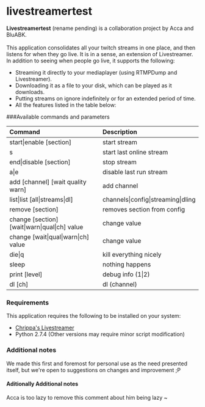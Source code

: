 livestreamertest
================

**Livestreamertest** (rename pending) is a collaboration project by Acca and BluABK.<br><br>
This application consolidates all your twitch streams in one place, and then listens for when they go live.
It is in a sense, an extension of Livestreamer.
In addition to seeing when people go live, it supports the following:
- Streaming it directly to your mediaplayer (using RTMPDump and Livestreamer).
- Downloading it as a file to your disk, which can be played as it downloads.
- Putting streams on ignore indefinitely or for an extended period of time.
- All the features listed in the table below:

###Available commands and parameters

| Command                                                    | Description                                    |
|:-----------------------------------------------------------|:-----------------------------------------------|
| start&#124;enable [section]                                | start stream                                   |
| s                                                          | start last online stream                       |
| end&#124;disable [section]                                 | stop stream                                    |
| a&#124;e                                                   | disable last run stream                        |
| add [channel] [wait quality warn]                          | add channel                                    |
| list&#124;list [all&#124;streams&#124;dl]                  | channels&#124;config&#124;streaming&#124;dling |
| remove [section]                                           | removes section from config                    |
| change [section] [wait&#124;warn&#124;qual&#124;ch] value  | change value                                   |
| change [wait&#124;qual&#124;warn&#124;ch] value            | change value                                   |
| die&#124;q                                                 | kill everything nicely                         |
| sleep                                                      | nothing happens                                |
| print [level]                                              | debug info (1&#124;2)                          |
| dl [ch]                                                    | dl (channel)                                   |

### Requirements

This application requires the following to be installed on your system:
- <a href="https://github.com/chrippa/livestreamer">Chrippa's Livestreamer</a>
- Python 2.7.4 (Other versions may require minor script modification)


### Additional notes
We made this first and foremost for personal use as the need presented itself, but we're open to suggestions on changes and improvement ;P

#### Aditionally Additional notes
Acca is too lazy to remove this comment about him being lazy ~
